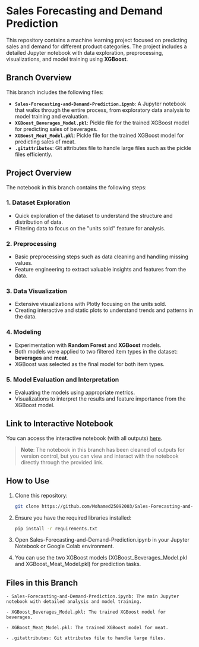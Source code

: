 # Sales Forecasting and Demand Prediction

This repository contains a machine learning project focused on predicting sales and demand for different product categories. The project includes a detailed Jupyter notebook with data exploration, preprocessing, visualizations, and model training using **XGBoost**.

## Branch Overview

This branch includes the following files:

- **`Sales-Forecasting-and-Demand-Prediction.ipynb`**: A Jupyter notebook that walks through the entire process, from exploratory data analysis to model training and evaluation.
- **`XGBoost_Beverages_Model.pkl`**: Pickle file for the trained XGBoost model for predicting sales of beverages.
- **`XGBoost_Meat_Model.pkl`**: Pickle file for the trained XGBoost model for predicting sales of meat.
- **`.gitattributes`**: Git attributes file to handle large files such as the pickle files efficiently.

## Project Overview

The notebook in this branch contains the following steps:

### 1. **Dataset Exploration**
   - Quick exploration of the dataset to understand the structure and distribution of data.
   - Filtering data to focus on the "units sold" feature for analysis.

### 2. **Preprocessing**
   - Basic preprocessing steps such as data cleaning and handling missing values.
   - Feature engineering to extract valuable insights and features from the data.

### 3. **Data Visualization**
   - Extensive visualizations with Plotly focusing on the units sold.
   - Creating interactive and static plots to understand trends and patterns in the data.

### 4. **Modeling**
   - Experimentation with **Random Forest** and **XGBoost** models.
   - Both models were applied to two filtered item types in the dataset: **beverages** and **meat**.
   - XGBoost was selected as the final model for both item types.

### 5. **Model Evaluation and Interpretation**
   - Evaluating the models using appropriate metrics.
   - Visualizations to interpret the results and feature importance from the XGBoost model.

## Link to Interactive Notebook

You can access the interactive notebook (with all outputs) [here](YOUR_NOTEBOOK_URL_HERE).

> **Note**: The notebook in this branch has been cleaned of outputs for version control, but you can view and interact with the notebook directly through the provided link.

## How to Use

1. Clone this repository:
   ```bash
   git clone https://github.com/Mohamed25092003/Sales-Forecasting-and-Demand-Prediction

2. Ensure you have the required libraries installed:
    ```bash
    pip install -r requirements.txt

3. Open Sales-Forecasting-and-Demand-Prediction.ipynb in your Jupyter Notebook or Google Colab environment.

4. You can use the two XGBoost models (XGBoost_Beverages_Model.pkl and XGBoost_Meat_Model.pkl) for prediction tasks.

## Files in this Branch
	- Sales-Forecasting-and-Demand-Prediction.ipynb: The main Jupyter notebook with detailed analysis and model training.

	- XGBoost_Beverages_Model.pkl: The trained XGBoost model for beverages.

	- XGBoost_Meat_Model.pkl: The trained XGBoost model for meat.

	- .gitattributes: Git attributes file to handle large files.
